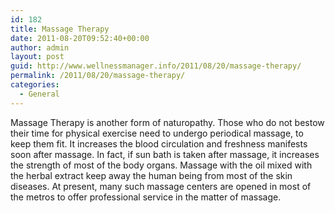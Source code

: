 ```yaml
---
id: 182
title: Massage Therapy
date: 2011-08-20T09:52:40+00:00
author: admin
layout: post
guid: http://www.wellnessmanager.info/2011/08/20/massage-therapy/
permalink: /2011/08/20/massage-therapy/
categories:
  - General
---
```

Massage Therapy is another form of naturopathy. Those who do not bestow their time for physical exercise need to undergo periodical massage, to keep them fit. It increases the blood circulation and freshness manifests soon after massage. In fact, if sun bath is taken after massage, it increases the strength of most of the body organs. Massage with the oil mixed with the herbal extract keep away the human being from most of the skin diseases. At present, many such massage centers are opened in most of the metros to offer professional service in the matter of massage.